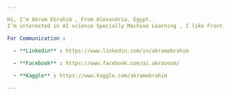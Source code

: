 ```yaml
---

Hi, I’m Akram Ebrahim , From Alexandria, Egypt.
I’m interested in AI science Specially Machine Learning , I like Front-End Development.

For Communication : 

  - **Linkedin** : https://www.linkedin.com/in/akramebrahim
  
  - **Facebook** : https://www.facebook.com/ai.akroooom/

  - **Kaggle** : https://www.kaggle.com/akramebrahim

---
```

